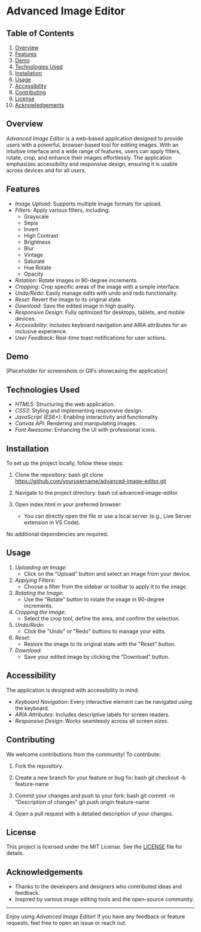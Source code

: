 # Advanced Image Editor

## Table of Contents

1. [Overview](#overview)
2. [Features](#features)
3. [Demo](#demo)
4. [Technologies Used](#technologies-used)
5. [Installation](#installation)
6. [Usage](#usage)
7. [Accessibility](#accessibility)
8. [Contributing](#contributing)
9. [License](#license)
10. [Acknowledgements](#acknowledgements)

## Overview

*Advanced Image Editor* is a web-based application designed to provide users with a powerful, browser-based tool for editing images. With an intuitive interface and a wide range of features, users can apply filters, rotate, crop, and enhance their images effortlessly. The application emphasizes accessibility and responsive design, ensuring it is usable across devices and for all users.

## Features

- *Image Upload*: Supports multiple image formats for upload.
- *Filters*: Apply various filters, including:
  - Grayscale
  - Sepia
  - Invert
  - High Contrast
  - Brightness
  - Blur
  - Vintage
  - Saturate
  - Hue Rotate
  - Opacity
- *Rotation*: Rotate images in 90-degree increments.
- *Cropping*: Crop specific areas of the image with a simple interface.
- *Undo/Redo*: Easily manage edits with undo and redo functionality.
- *Reset*: Revert the image to its original state.
- *Download*: Save the edited image in high quality.
- *Responsive Design*: Fully optimized for desktops, tablets, and mobile devices.
- *Accessibility*: Includes keyboard navigation and ARIA attributes for an inclusive experience.
- *User Feedback*: Real-time toast notifications for user actions.

## Demo

[Placeholder for screenshots or GIFs showcasing the application]

## Technologies Used

- *HTML5*: Structuring the web application.
- *CSS3*: Styling and implementing responsive design.
- *JavaScript (ES6+)*: Enabling interactivity and functionality.
- *Canvas API*: Rendering and manipulating images.
- *Font Awesome*: Enhancing the UI with professional icons.

## Installation

To set up the project locally, follow these steps:

1. Clone the repository:
   bash
   git clone https://github.com/yourusername/advanced-image-editor.git
   
2. Navigate to the project directory:
   bash
   cd advanced-image-editor
   
3. Open index.html in your preferred browser:
   - You can directly open the file or use a local server (e.g., Live Server extension in VS Code).

No additional dependencies are required.

## Usage

1. *Uploading an Image*:
   - Click on the "Upload" button and select an image from your device.
2. *Applying Filters*:
   - Choose a filter from the sidebar or toolbar to apply it to the image.
3. *Rotating the Image*:
   - Use the "Rotate" button to rotate the image in 90-degree increments.
4. *Cropping the Image*:
   - Select the crop tool, define the area, and confirm the selection.
5. *Undo/Redo*:
   - Click the "Undo" or "Redo" buttons to manage your edits.
6. *Reset*:
   - Restore the image to its original state with the "Reset" button.
7. *Download*:
   - Save your edited image by clicking the "Download" button.

## Accessibility

The application is designed with accessibility in mind:
- *Keyboard Navigation*: Every interactive element can be navigated using the keyboard.
- *ARIA Attributes*: Includes descriptive labels for screen readers.
- *Responsive Design*: Works seamlessly across all screen sizes.

## Contributing

We welcome contributions from the community! To contribute:

1. Fork the repository.
2. Create a new branch for your feature or bug fix:
   bash
   git checkout -b feature-name
   
3. Commit your changes and push to your fork:
   bash
   git commit -m "Description of changes"
   git push origin feature-name
   
4. Open a pull request with a detailed description of your changes.

## License

This project is licensed under the MIT License. See the [LICENSE](LICENSE) file for details.

## Acknowledgements

- Thanks to the developers and designers who contributed ideas and feedback.
- Inspired by various image editing tools and the open-source community.

---

Enjoy using *Advanced Image Editor*! If you have any feedback or feature requests, feel free to open an issue or reach out.

